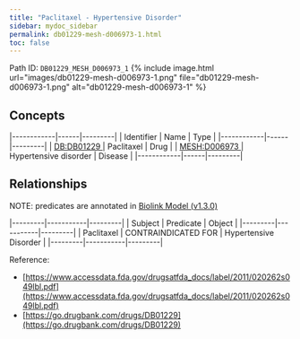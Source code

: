 ```yaml
---
title: "Paclitaxel - Hypertensive Disorder"
sidebar: mydoc_sidebar
permalink: db01229-mesh-d006973-1.html
toc: false 
---
```



Path ID: `DB01229_MESH_D006973_1`
{% include image.html url="images/db01229-mesh-d006973-1.png" file="db01229-mesh-d006973-1.png" alt="db01229-mesh-d006973-1" %}

## Concepts

|------------|------|---------|
| Identifier | Name | Type    |
|------------|------|---------|
| <a href="https://identifiers.org/DB:DB01229">DB:DB01229 </a> | Paclitaxel | Drug |
| <a href="https://identifiers.org/MESH:D006973">MESH:D006973 </a> | Hypertensive disorder | Disease |
|------------|------|---------|

## Relationships


NOTE: predicates are annotated in <a href="https://github.com/biolink/biolink-model/releases/tag/v1.3.0">Biolink Model (v1.3.0)</a>

|---------|-----------|---------|
| Subject | Predicate | Object  |
|---------|-----------|---------|
| Paclitaxel | CONTRAINDICATED FOR | Hypertensive Disorder |
|---------|-----------|---------|

Reference: 
  - [https://www.accessdata.fda.gov/drugsatfda_docs/label/2011/020262s049lbl.pdf](https://www.accessdata.fda.gov/drugsatfda_docs/label/2011/020262s049lbl.pdf)
  - [https://go.drugbank.com/drugs/DB01229](https://go.drugbank.com/drugs/DB01229)
